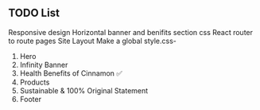 ## TODO List
Responsive design
Horizontal banner and benifits section css
React router to route pages
Site Layout
Make a global style.css-
1. Hero
2. Infinity Banner
4. Health Benefits of Cinnamon ✅
5. Products
6. Sustainable & 100% Original Statement
7. Footer
